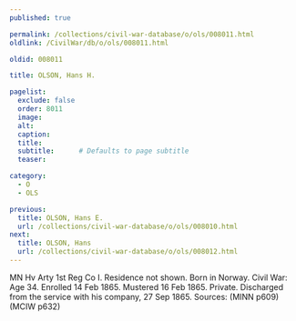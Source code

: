 ```yaml
---
published: true

permalink: /collections/civil-war-database/o/ols/008011.html
oldlink: /CivilWar/db/o/ols/008011.html

oldid: 008011

title: OLSON, Hans H.

pagelist:
  exclude: false
  order: 8011
  image: 
  alt:
  caption:
  title:
  subtitle:      # Defaults to page subtitle
  teaser:

category: 
  - O 
  - OLS

previous:
  title: OLSON, Hans E.
  url: /collections/civil-war-database/o/ols/008010.html  
next:
  title: OLSON, Hans
  url: /collections/civil-war-database/o/ols/008012.html   
---
```

MN Hv Arty 1st Reg Co I. Residence not shown. Born in Norway. Civil War: Age 34. Enrolled 14 Feb 1865. Mustered 16 Feb 1865. Private. Discharged from the service with his company, 27 Sep 1865. Sources: (MINN p609) (MCIW p632)